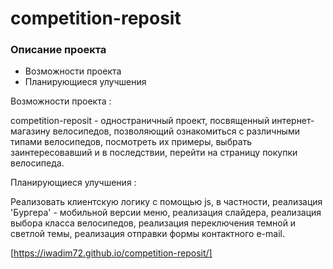 # competition-reposit

### Описание проекта

 * Возможности проекта
 * Планирующиеся улучшения


 Возможности проекта :
 
 competition-reposit - одностраничный проект, посвященный интернет-магазину велосипедов, позволяющий ознакомиться с различными типами велосипедов, посмотреть их примеры, выбрать заинтересовавший и в последствии, перейти на страницу покупки велосипеда.



 Планирующиеся улучшения :

 Реализовать клиентскую логику с помощью js, в частности,  реализация 'Бургера' - мобильной версии меню, реализация слайдера, реализация выбора класса велосипедов, реализация переключения темной и светлой темы, реализация отправки формы контактного e-mail.

 [https://iwadim72.github.io/competition-reposit/]